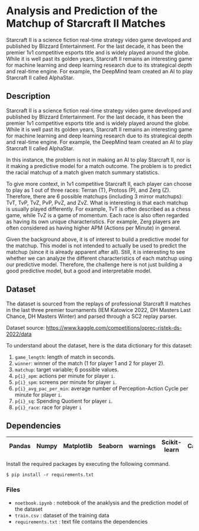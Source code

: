 # Analysis and Prediction of the Matchup of Starcraft II Matches
Starcraft II is a science fiction real-time strategy video game developed and published by Blizzard Entertainment. For the last decade, it has been the premier 1v1 competitive esports title and is widely played around the globe. While it is well past its golden years, Starcraft II remains an interesting game for machine learning and deep learning research due to its strategical depth and real-time engine. For example, the DeepMind team created an AI to play Starcraft II called AlphaStar.

## Description
Starcraft II is a science fiction real-time strategy video game developed and published by Blizzard Entertainment. For the last decade, it has been the premier 1v1 competitive esports title and is widely played around the globe. While it is well past its golden years, Starcraft II remains an interesting game for machine learning and deep learning research due to its strategical depth and real-time engine. For example, the DeepMind team created an AI to play Starcraft II called AlphaStar.

In this instance, the problem is not in making an AI to play Starcraft II, nor is it making a predictive model for a match outcome. The problem is to predict the racial matchup of a match given match summary statistics.

To give more context, in 1v1 competitive Starcraft II, each player can choose to play as 1 out of three races: Terran (T), Protoss (P), and Zerg (Z). Therefore, there are 6 possible matchups (including 3 mirror matchups): TvT, TvP, TvZ, PvP, PvZ, and ZvZ. What is interesting is that each matchup is usually played differently. For example, TvT is often described as a chess game, while TvZ is a game of momentum. Each race is also often regarded as having its own unique characteristics. For example, Zerg players are often considered as having higher APM (Actions per Minute) in general.

Given the background above, it is of interest to build a predictive model for the matchup. This model is not intended to actually be used to predict the matchup (since it is already apparent after all). Still, it is interesting to see whether we can analyze the different characteristics of each matchup using our predictive model. Therefore, the challenge here is not just building a good predictive model, but a good and interpretable model.

## Dataset
The dataset is sourced from the replays of professional Starcraft II matches in the last three premier tournaments (IEM Katowice 2022, DH Masters Last Chance, DH Masters Winter) and parsed through a SC2 replay parser. 

Dataset source: https://www.kaggle.com/competitions/oprec-ristek-ds-2022/data

To understand about the dataset, here is the data dictionary for this dataset:
1. ```game_length```: length of match in seconds.
2. ```winner```: winner of the match (1 for player 1 and 2 for player 2).
3. ```matchup```: target variable; 6 possible values.
4. ```p{i}_apm```: actions per minute for player ```i```.
5. ```p{i}_spm```: screens per minute for player ```i```.
6. ```p{i}_avg_pac_per_min```: average number of Perception-Action Cycle per minute for player ```i```.
7. ```p{i}_sq```: Spending Quotient for player ```i```.
8. ```p{i}_race```: race for player ```i```

## Dependencies
| Pandas | Numpy | Matplotlib | Seaborn | warnings | Scikit-learn | CatBoost |
| ------ | ----- | ---------- | ------- | -------- | ------------ | -------- |

Install the required packages by executing the following command.

```$ pip install -r requirements.txt```

### Files
- ```noetbook.ipynb``` : notebook of the anaklysis and the prediction model of the dataset
- ```train.csv``` : dataset of the training data
- ```requirements.txt``` : text file contains the dependencies

